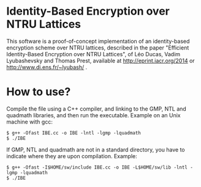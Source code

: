 Identity-Based Encryption over NTRU Lattices
===========

This software is a proof-of-concept implementation of an identity-based encryption scheme over NTRU lattices, described in the paper "Efficient Identity-Based Encryption over NTRU Lattices", of Léo Ducas, Vadim Lyubashevsky and Thomas Prest, available at http://eprint.iacr.org/2014 or http://www.di.ens.fr/~lyubash/ .

How to use?
===========

Compile the file using a C++ compiler, and linking to the GMP, NTL and quadmath libraries, and then run the executable.
Example on an Unix machine with gcc:
```
$ g++ -Ofast IBE.cc -o IBE -lntl -lgmp -lquadmath
$ ./IBE
```

If GMP, NTL and quadmath are not in a standard directory, you have to indicate where they are upon compilation.
Example:
```
$ g++ -Ofast -I$HOME/sw/include IBE.cc -o IBE -L$HOME/sw/lib -lntl -lgmp -lquadmath
$ ./IBE
```

